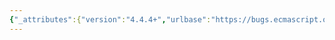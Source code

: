 ```yaml
---
{"_attributes":{"version":"4.4.4+","urlbase":"https://bugs.ecmascript.org/","maintainer":"dherman@mozilla.com"},"bug":{"bug_id":4088,"creation_ts":"2015-02-25 21:11:00 -0800","short_desc":"11.6.2 - 11.8.2: 2-colon nonterminals unreachable from lexical goal symbols","delta_ts":"2016-05-15 19:29:40 -0700","product":"Draft for 7th Edition","component":"Deferred from 6th edition","version":"unspecified","rep_platform":"All","op_sys":"All","bug_status":"CONFIRMED","priority":"Normal","bug_severity":"enhancement","everconfirmed":true,"reporter":{"uid":"jmdyck","name":"Michael Dyck"},"assigned_to":{"uid":"allen","name":"Allen Wirfs-Brock"},"long_desc":[{"commentid":13373,"comment_count":0,"who":{"uid":"jmdyck","name":"Michael Dyck"},"bug_when":"2015-02-25 21:11:10 -0800","thetext":"Consider the nonterminals:\n    ReservedWord\n    Keyword\n    FutureReservedWord\n    NullLiteral\n    BooleanLiteral\nAlthough each is defined by a production with 2 colons, they're actually 'unreachable' from any of the lexical goal symbols. So, theoretically, the lexical parser would never yield (e.g.) a BooleanLiteral, it would yield a CommonToken that is an IdentifierName that matched the source characters 't', 'r', 'u', and 'e', say. (It would then be up to the syntactic parser to recognize that as a BooleanLiteral. Again, theoretically.)\n\nWhich is fine with me, I just think it would make a bit more sense if those 5 nonterminals were defined by 1-colon productions."},{"commentid":13388,"comment_count":1,"who":{"uid":"allen","name":"Allen Wirfs-Brock"},"bug_when":"2015-02-26 09:23:45 -0800","thetext":"true, we already did something like this for Identifier.\n\nHowever, I think putting : definitions in clause 11 would be equally confusing. And restructuring these into clause 12 is  a bigger change then I am comfortable doing at this stage of the release process.\n\nDeferring to ES7"},{"commentid":14934,"comment_count":2,"who":{"uid":"jmdyck","name":"Michael Dyck"},"bug_when":"2016-05-15 19:29:40 -0700","thetext":"(This relates to Bug 281.)"}]}}
---
```

